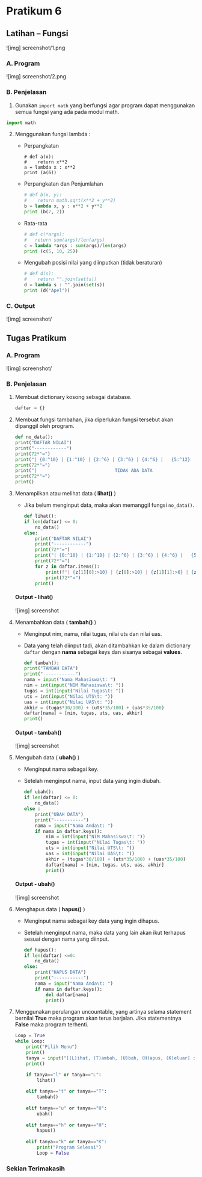 # Pratikum 6

## Latihan – Fungsi

![img] screenshot/1.png

### A. Program

![img] screenshot/2.png

### B. Penjelasan

1. Gunakan `import math` yang berfungsi agar program dapat menggunakan semua fungsi yang ada pada modul math. 

```python
import math
```

2. Menggunakan fungsi lambda :

	* Perpangkatan
        ```pyhton
        # def a(x):
        #    return x**2
        a = lambda x : x**2
        print (a(6))
        ```
    * Perpangkatan dan Penjumlahan
        ```python
        # def b(x, y):
        #    return math.sqrt(x**2 + y**2)
        b = lambda x, y : x**2 + y**2
        print (b(7, 2))
        ```
    * Rata-rata
        ```python
        # def c(*args):
        #   return sum(args)/len(args)
        c = lambda *args : sum(args)/len(args)
        print (c(5, 10, 25))
        ```
    * Mengubah posisi nilai yang diinputkan (tidak beraturan) 
        ```python
        # def d(s):
        #    return "".join(set(s))
        d = lambda s : "".join(set(s))
        print (d("Apel"))
        ```

### C. Output

![img] screenshot/

## Tugas Pratikum

### A. Program

![img] screenshot/

### B. Penjelasan

1. Membuat dictionary kosong sebagai database.

    ```python
    daftar = {}
    ```
2. Membuat fungsi tambahan, jika diperlukan fungsi tersebut akan dipanggil oleh program.

    ```python
    def no_data():
    print("DAFTAR NILAI")
    print("------------")
    print(72*"=")
    print("| {0:^10} | {1:^10} | {2:^6} | {3:^6} | {4:^6} |   {5:^12}  |".format("NIM", "NAMA", "TUGAS", "UTS", "UAS", "NILAI AKHIR"))
    print(72*"=")
    print("|                             TIDAK ADA DATA                           |")
    print(72*"=")
    print()
    ```

3. Menampilkan atau melihat data ( **lihat()** )
    * Jika belum menginput data, maka akan memanggil fungsi `no_data()`.

        ```python
        def lihat():
        if len(daftar) <= 0:
            no_data()
        else:
            print("DAFTAR NILAI")
            print("------------")
            print(72*"=")
            print("| {0:^10} | {1:^10} | {2:^6} | {3:^6} | {4:^6} |   {5:^12}  |".format("NIM", "NAMA", "TUGAS", "UTS", "UAS", "NILAI AKHIR"))
            print(72*"=")
            for z in daftar.items():
                print(f"| {z[1][0]:>10} | {z[0]:>10} | {z[1][1]:>6} | {z[1][2]:>6} | {z[1][3]:>6} |   {z[1][4]:>12}  |") 
                print(72*"=")
            print()
        ```
    #### Output - lihat()

    ![img] screenshot

4. Menambahkan data ( **tambah()** )
    * Menginput nim, nama, nilai tugas, nilai uts dan nilai uas.
    * Data yang telah diinput tadi, akan ditambahkan ke dalam dictionary `daftar` dengan **nama** sebagai keys dan sisanya sebagai **values**.

        ```python
        def tambah():
        print("TAMBAH DATA")
        print("------------")
        nama = input("Nama Mahasiswa\t: ")
        nim = int(input("NIM Mahasiswa\t: "))
        tugas = int(input("Nilai Tugas\t: "))
        uts = int(input("Nilai UTS\t: "))
        uas = int(input("Nilai UAS\t: "))
        akhir = (tugas*30/100) + (uts*35/100) + (uas*35/100)
        daftar[nama] = [nim, tugas, uts, uas, akhir]
        print()
        ```
    #### Output - tambah()

    ![img] screenshot

5. Mengubah data ( **ubah()** )
    * Menginput nama sebagai key.
    * Setelah menginput nama, input data yang ingin diubah. 

        ```python
        def ubah():
        if len(daftar) <= 0:
            no_data()
        else :
            print("UBAH DATA")
            print("-----------")
            nama = input("Nama Anda\t: ")
            if nama in daftar.keys():
                nim = int(input("NIM Mahasiswa\t: "))
                tugas = int(input("Nilai Tugas\t: "))
                uts = int(input("Nilai UTS\t: "))
                uas = int(input("Nilai UAS\t: "))
                akhir = (tugas*30/100) + (uts*35/100) + (uas*35/100)
                daftar[nama] = [nim, tugas, uts, uas, akhir] 
                print()
        ```
    #### Output - ubah()

    ![img] screenshot

6. Menghapus data ( **hapus()** )
    * Menginput nama sebagai key data yang ingin dihapus.
    * Setelah menginput nama, maka data yang lain akan ikut terhapus sesuai dengan nama yang diinput.

        ```python
        def hapus():
        if len(daftar) <=0:
            no_data()
        else:
            print("HAPUS DATA")
            print("-----------")
            nama = input("Nama Anda\t: ")
            if nama in daftar.keys():
                del daftar[nama]
                print()
        ```

6. Menggunakan perulangan uncountable, yang artinya selama statement bernilai **True** maka program akan terus berjalan. Jika statementnya **False** maka program terhenti.

    ```python
    Loop = True
    while Loop:
        print("Pilih Menu")
        print()
        tanya = input("[(L)ihat, (T)ambah, (U)bah, (H)apus, (K)eluar] : ")
        print()

        if tanya=="l" or tanya=="L":
            lihat()
        
        elif tanya=="t" or tanya=="T":
            tambah()
        
        elif tanya=="u" or tanya=="U":
            ubah()
        
        elif tanya=="h" or tanya=="H":
            hapus()
        
        elif tanya=="k" or tanya=="K":
            print("Program Selesai")
            Loop = False
    ```
### Sekian Terimakasih
